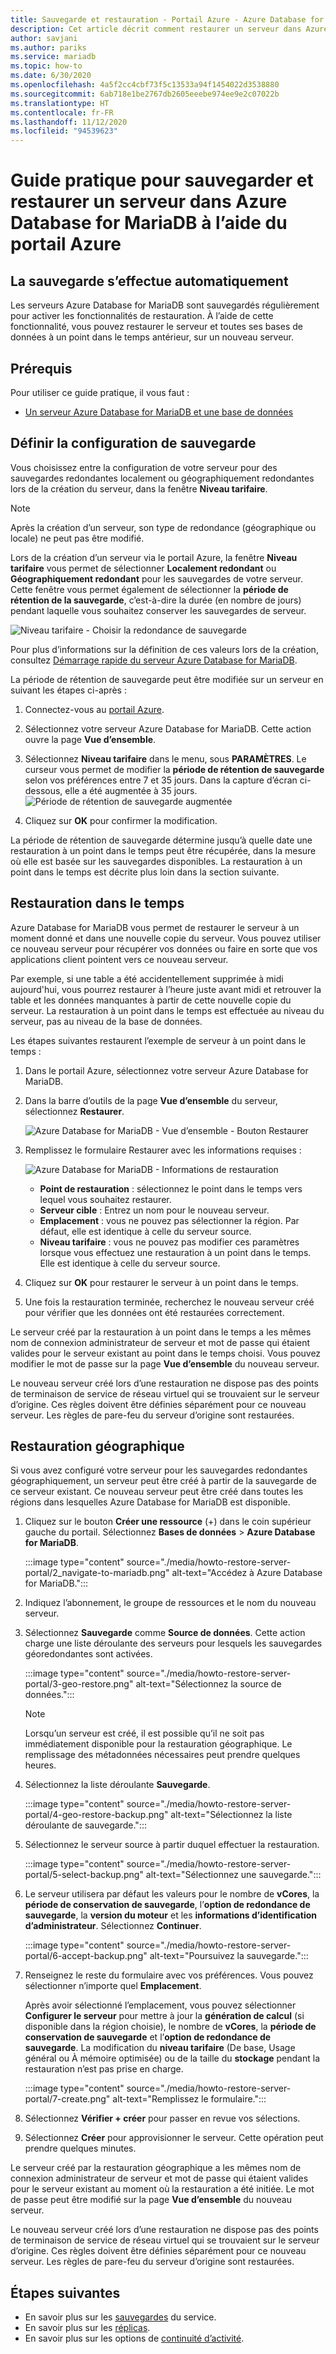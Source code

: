 ```yaml
---
title: Sauvegarde et restauration - Portail Azure - Azure Database for MariaDB
description: Cet article décrit comment restaurer un serveur dans Azure Database for MariaDB à l’aide du portail Azure.
author: savjani
ms.author: pariks
ms.service: mariadb
ms.topic: how-to
ms.date: 6/30/2020
ms.openlocfilehash: 4a5f2cc4cbf73f5c13533a94f1454022d3538880
ms.sourcegitcommit: 6ab718e1be2767db2605eeebe974ee9e2c07022b
ms.translationtype: HT
ms.contentlocale: fr-FR
ms.lasthandoff: 11/12/2020
ms.locfileid: "94539623"
---
```

# <a name="how-to-backup-and-restore-a-server-in-azure-database-for-mariadb-using-the-azure-portal"></a>Guide pratique pour sauvegarder et restaurer un serveur dans Azure Database for MariaDB à l’aide du portail Azure

## <a name="backup-happens-automatically"></a>La sauvegarde s’effectue automatiquement
Les serveurs Azure Database for MariaDB sont sauvegardés régulièrement pour activer les fonctionnalités de restauration. À l’aide de cette fonctionnalité, vous pouvez restaurer le serveur et toutes ses bases de données à un point dans le temps antérieur, sur un nouveau serveur.

## <a name="prerequisites"></a>Prérequis
Pour utiliser ce guide pratique, il vous faut :
- [Un serveur Azure Database for MariaDB et une base de données](quickstart-create-mariadb-server-database-using-azure-portal.md)

## <a name="set-backup-configuration"></a>Définir la configuration de sauvegarde

Vous choisissez entre la configuration de votre serveur pour des sauvegardes redondantes localement ou géographiquement redondantes lors de la création du serveur, dans la fenêtre **Niveau tarifaire**.

> [!NOTE]
> Après la création d’un serveur, son type de redondance (géographique ou locale) ne peut pas être modifié.
>

Lors de la création d’un serveur via le portail Azure, la fenêtre **Niveau tarifaire** vous permet de sélectionner **Localement redondant** ou **Géographiquement redondant** pour les sauvegardes de votre serveur. Cette fenêtre vous permet également de sélectionner la **période de rétention de la sauvegarde**, c’est-à-dire la durée (en nombre de jours) pendant laquelle vous souhaitez conserver les sauvegardes de serveur.

   ![Niveau tarifaire - Choisir la redondance de sauvegarde](./media/howto-restore-server-portal/pricing-tier.png)

Pour plus d’informations sur la définition de ces valeurs lors de la création, consultez [Démarrage rapide du serveur Azure Database for MariaDB](quickstart-create-mariadb-server-database-using-azure-portal.md).

La période de rétention de sauvegarde peut être modifiée sur un serveur en suivant les étapes ci-après :
1. Connectez-vous au [portail Azure](https://portal.azure.com/).

2. Sélectionnez votre serveur Azure Database for MariaDB. Cette action ouvre la page **Vue d’ensemble**.

3. Sélectionnez **Niveau tarifaire** dans le menu, sous **PARAMÈTRES**. Le curseur vous permet de modifier la **période de rétention de sauvegarde** selon vos préférences entre 7 et 35 jours.
Dans la capture d’écran ci-dessous, elle a été augmentée à 35 jours.
![Période de rétention de sauvegarde augmentée](./media/howto-restore-server-portal/3-increase-backup-days.png)

4. Cliquez sur **OK** pour confirmer la modification.

La période de rétention de sauvegarde détermine jusqu’à quelle date une restauration à un point dans le temps peut être récupérée, dans la mesure où elle est basée sur les sauvegardes disponibles. La restauration à un point dans le temps est décrite plus loin dans la section suivante. 

## <a name="point-in-time-restore"></a>Restauration dans le temps
Azure Database for MariaDB vous permet de restaurer le serveur à un moment donné et dans une nouvelle copie du serveur. Vous pouvez utiliser ce nouveau serveur pour récupérer vos données ou faire en sorte que vos applications client pointent vers ce nouveau serveur.

Par exemple, si une table a été accidentellement supprimée à midi aujourd'hui, vous pourrez restaurer à l’heure juste avant midi et retrouver la table et les données manquantes à partir de cette nouvelle copie du serveur. La restauration à un point dans le temps est effectuée au niveau du serveur, pas au niveau de la base de données.

Les étapes suivantes restaurent l’exemple de serveur à un point dans le temps :
1. Dans le portail Azure, sélectionnez votre serveur Azure Database for MariaDB. 

2. Dans la barre d’outils de la page **Vue d’ensemble** du serveur, sélectionnez **Restaurer**.

   ![Azure Database for MariaDB - Vue d’ensemble - Bouton Restaurer](./media/howto-restore-server-portal/2-server.png)

3. Remplissez le formulaire Restaurer avec les informations requises :

   ![Azure Database for MariaDB - Informations de restauration](./media/howto-restore-server-portal/3-restore.png)
   - **Point de restauration** : sélectionnez le point dans le temps vers lequel vous souhaitez restaurer.
   - **Serveur cible** : Entrez un nom pour le nouveau serveur.
   - **Emplacement** : vous ne pouvez pas sélectionner la région. Par défaut, elle est identique à celle du serveur source.
   - **Niveau tarifaire** : vous ne pouvez pas modifier ces paramètres lorsque vous effectuez une restauration à un point dans le temps. Elle est identique à celle du serveur source. 

4. Cliquez sur **OK** pour restaurer le serveur à un point dans le temps. 

5. Une fois la restauration terminée, recherchez le nouveau serveur créé pour vérifier que les données ont été restaurées correctement.

Le serveur créé par la restauration à un point dans le temps a les mêmes nom de connexion administrateur de serveur et mot de passe qui étaient valides pour le serveur existant au point dans le temps choisi. Vous pouvez modifier le mot de passe sur la page **Vue d’ensemble** du nouveau serveur.

Le nouveau serveur créé lors d’une restauration ne dispose pas des points de terminaison de service de réseau virtuel qui se trouvaient sur le serveur d’origine. Ces règles doivent être définies séparément pour ce nouveau serveur. Les règles de pare-feu du serveur d’origine sont restaurées.

## <a name="geo-restore"></a>Restauration géographique

Si vous avez configuré votre serveur pour les sauvegardes redondantes géographiquement, un serveur peut être créé à partir de la sauvegarde de ce serveur existant. Ce nouveau serveur peut être créé dans toutes les régions dans lesquelles Azure Database for MariaDB est disponible.  

1. Cliquez sur le bouton **Créer une ressource** (+) dans le coin supérieur gauche du portail. Sélectionnez **Bases de données** > **Azure Database for MariaDB**.

   :::image type="content" source="./media/howto-restore-server-portal/2_navigate-to-mariadb.png" alt-text="Accédez à Azure Database for MariaDB.":::
 
2. Indiquez l’abonnement, le groupe de ressources et le nom du nouveau serveur. 

3. Sélectionnez **Sauvegarde** comme **Source de données**. Cette action charge une liste déroulante des serveurs pour lesquels les sauvegardes géoredondantes sont activées.
   
   :::image type="content" source="./media/howto-restore-server-portal/3-geo-restore.png" alt-text="Sélectionnez la source de données.":::
    
   > [!NOTE]
   > Lorsqu’un serveur est créé, il est possible qu’il ne soit pas immédiatement disponible pour la restauration géographique. Le remplissage des métadonnées nécessaires peut prendre quelques heures.
   >

4. Sélectionnez la liste déroulante **Sauvegarde**.
   
   :::image type="content" source="./media/howto-restore-server-portal/4-geo-restore-backup.png" alt-text="Sélectionnez la liste déroulante de sauvegarde.":::

5. Sélectionnez le serveur source à partir duquel effectuer la restauration.
   
   :::image type="content" source="./media/howto-restore-server-portal/5-select-backup.png" alt-text="Sélectionnez une sauvegarde.":::

6. Le serveur utilisera par défaut les valeurs pour le nombre de **vCores**, la **période de conservation de sauvegarde**, l’**option de redondance de sauvegarde**, la **version du moteur** et les **informations d’identification d’administrateur**. Sélectionnez **Continuer**. 
   
   :::image type="content" source="./media/howto-restore-server-portal/6-accept-backup.png" alt-text="Poursuivez la sauvegarde.":::

7. Renseignez le reste du formulaire avec vos préférences. Vous pouvez sélectionner n’importe quel **Emplacement**.

    Après avoir sélectionné l’emplacement, vous pouvez sélectionner **Configurer le serveur** pour mettre à jour la **génération de calcul** (si disponible dans la région choisie), le nombre de **vCores**, la **période de conservation de sauvegarde** et l’**option de redondance de sauvegarde**. La modification du **niveau tarifaire** (De base, Usage général ou À mémoire optimisée) ou de la taille du **stockage** pendant la restauration n’est pas prise en charge.

   :::image type="content" source="./media/howto-restore-server-portal/7-create.png" alt-text="Remplissez le formulaire."::: 

8. Sélectionnez **Vérifier + créer** pour passer en revue vos sélections. 

9. Sélectionnez **Créer** pour approvisionner le serveur. Cette opération peut prendre quelques minutes.

Le serveur créé par la restauration géographique a les mêmes nom de connexion administrateur de serveur et mot de passe qui étaient valides pour le serveur existant au moment où la restauration a été initiée. Le mot de passe peut être modifié sur la page **Vue d’ensemble** du nouveau serveur.

Le nouveau serveur créé lors d’une restauration ne dispose pas des points de terminaison de service de réseau virtuel qui se trouvaient sur le serveur d’origine. Ces règles doivent être définies séparément pour ce nouveau serveur. Les règles de pare-feu du serveur d’origine sont restaurées.

## <a name="next-steps"></a>Étapes suivantes
- En savoir plus sur les [sauvegardes](concepts-backup.md) du service.
- En savoir plus sur les [réplicas](concepts-read-replicas.md).
- En savoir plus sur les options de [continuité d’activité](concepts-business-continuity.md).